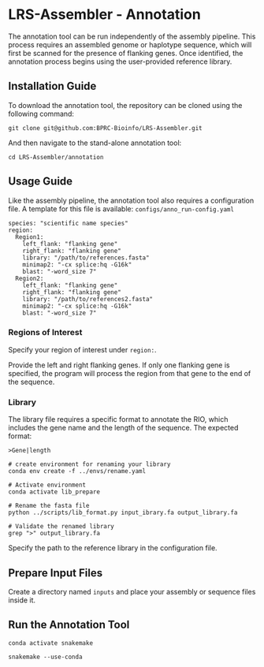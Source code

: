 # LRS-Assembler - Annotation 

The annotation tool can be run independently of the assembly pipeline. This process requires an assembled genome or haplotype sequence, which will first be scanned for the presence of flanking genes. Once identified, the annotation process begins using the user-provided reference library.

## Installation Guide

To download the annotation tool, the repository can be cloned using the following command:

```
git clone git@github.com:BPRC-Bioinfo/LRS-Assembler.git
```
And then navigate to the stand-alone annotation tool:
```
cd LRS-Assembler/annotation

```

## Usage Guide

Like the assembly pipeline, the annotation tool also requires a configuration file. A template for this file is available: ```configs/anno_run-config.yaml```

```
species: "scientific name species"
region:
  Region1:
    left_flank: "flanking gene"
    right_flank: "flanking gene"
    library: "/path/to/references.fasta" 
    minimap2: "-cx splice:hq -G16k"
    blast: "-word_size 7"
  Region2:
    left_flank: "flanking gene"
    right_flank: "flanking gene"
    library: "/path/to/references2.fasta"
    minimap2: "-cx splice:hq -G16k"
    blast: "-word_size 7"
```

### Regions of Interest

Specify your region of interest under ```region:```.

Provide the left and right flanking genes.
If only one flanking gene is specified, the program will process the region from that gene to the end of the sequence.

### Library

The library file requires a specific format to annotate the RIO, which includes the gene name and the length of the sequence.
The expected format:

```
>Gene|length
```

```
# create environment for renaming your library
conda env create -f ../envs/rename.yaml

# Activate environment
conda activate lib_prepare

# Rename the fasta file
python ../scripts/lib_format.py input_ibrary.fa output_library.fa

# Validate the renamed library
grep ">" output_library.fa
```

Specify the path to the reference library in the configuration file.

## Prepare Input Files

Create a directory named ```inputs``` and place your assembly or sequence files inside it.

## Run the Annotation Tool

```
conda activate snakemake

snakemake --use-conda 
```
